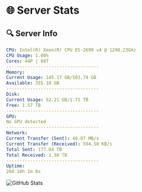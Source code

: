 # 🌐 Server Stats
## 🔍 Server Info
```yaml
CPU: Intel(R) Xeon(R) CPU E5-2699 v4 @ 1290.23GHz
CPU Usage: 1.00%
Cores: 44P | 88T
-----------------------------------
Memory:
Current Usage: 145.17 GB/503.74 GB
Available: 355.10 GB
-----------------------------------
Disk:
Current Usage: 52.21 GB/1.71 TB
Free: 1.57 TB
-----------------------------------
GPU:
No GPU detected
-----------------------------------
Network:
Current Transfer (Sent): 46.87 MB/s
Current Transfer (Received): 594.58 KB/s
Total Sent: 177.04 TB
Total Received: 2.58 TB
-----------------------------------
Uptime:
26d 18h 1m 8s
```
![GitHub Stats](https://img.shields.io/badge/Updated-2025-03-06_16:44:26-blue)